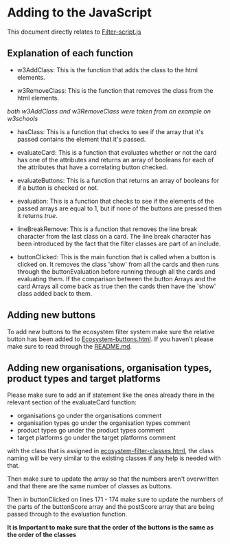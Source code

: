 # Adding to the JavaScript

This document directly relates to [Filter-script.js](/assets/js/filter-script.js)

## Explanation of each function

- w3AddClass: This is the function that adds the class to the html elements.

- w3RemoveClass: This is the function that removes the class from the html elements.

*both w3AddClass and w3RemoveClass were taken from an example on w3schools*

- hasClass: This is a function that checks to see if the array that it's passed contains the element that it's passed.

- evaluateCard: This is a function that evaluates whether or not the card has one of the attributes and returns an array of booleans for each of the attributes that have a correlating button checked.

- evaluateButtons: This is a function that returns an array of booleans for if a button is checked or not.

- evaluation: This is a function that checks to see if the elements of the passed arrays are equal to 1, but if none of the buttons are pressed then it returns *true*.

- lineBreakRemove: This is a function that removes the line break character from the last class on a card. The line break character has been introduced by the fact that the filter classes are part of an include.

- buttonClicked: This is the main function that is called when a button is clicked on. It removes the class 'show' from all the cards and then runs through the buttonEvaluation before running through all the cards and evaluating them. If the comparison between the button Arrays and the card Arrays all come back as true then the cards then have the 'show' class added back to them.

## Adding new buttons

To add new buttons to the ecosystem filter system make sure the relative button has been added to [Ecosystem-buttons.html](/_includes/ecosystem-buttons.html). If you haven't please make sure to read through the [README.md](/README.md).

## Adding new organisations, organisation types, product types and target platforms

Please make sure to add an if statement like the ones already there in the relevant section of the evaluateCard function:

- organisations go under the organisations comment
- organisation types go under the organisation types comment
- product types go under the product types comment
- target platforms go under the target platforms comment

with the class that is assigned in [ecosystem-filter-classes.html](/_includes/ecosystem-filter-classes.html), the class naming will be very similar to the existing classes if any help is needed with that.

Then make sure to update the array so that the numbers aren't overwritten and that there are the same number of classes as buttons.

Then in buttonClicked on lines 171 - 174 make sure to update the numbers of the parts of the buttonScore array and the postScore array that are being passed through to the evaluation function.

**It is Important to make sure that the order of the buttons is the same as the order of the classes**
